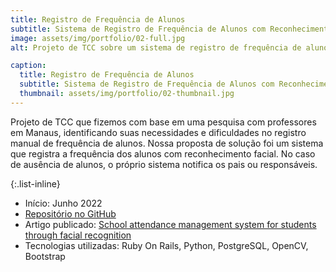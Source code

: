 ```yaml
---
title: Registro de Frequência de Alunos
subtitle: Sistema de Registro de Frequência de Alunos com Reconhecimento Facial.
image: assets/img/portfolio/02-full.jpg
alt: Projeto de TCC sobre um sistema de registro de frequência de alunos com reconhecimento facial.

caption:
  title: Registro de Frequência de Alunos
  subtitle: Sistema de Registro de Frequência de Alunos com Reconhecimento Facial
  thumbnail: assets/img/portfolio/02-thumbnail.jpg
---
```

Projeto de TCC que fizemos com base em uma pesquisa com professores em Manaus, identificando suas necessidades e dificuldades no registro manual de frequência de alunos. Nossa proposta de solução foi um sistema que registra a frequência dos alunos com reconhecimento facial. No caso de ausência de alunos, o próprio sistema notifica os pais ou responsáveis.

{:.list-inline}
- Início: Junho 2022
- [Repositório no GitHub](https://github.com/YvesCesar/students_attendance_system)
- Artigo publicado: [School attendance management system for students through facial recognition](https://itegam-jetia.org/journal/index.php/jetia/article/view/838)
- Tecnologias utilizadas: Ruby On Rails, Python, PostgreSQL, OpenCV, Bootstrap